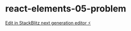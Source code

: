 # react-elements-05-problem

[Edit in StackBlitz next generation editor ⚡️](https://stackblitz.com/~/github.com/kiltro-dev/react-elements-05-problem)
